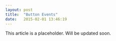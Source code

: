 ```yaml
---
layout: post
title:  "Button Events"
date:   2015-02-01 13:46:19
---
```


This article is a placeholder.  Will be updated soon.
